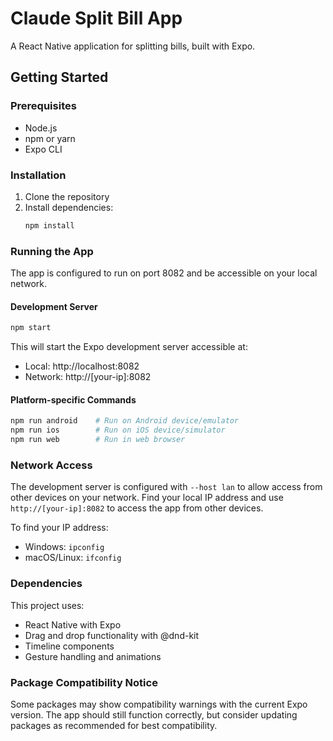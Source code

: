 # Claude Split Bill App

A React Native application for splitting bills, built with Expo.

## Getting Started

### Prerequisites

- Node.js
- npm or yarn
- Expo CLI

### Installation

1. Clone the repository
2. Install dependencies:
   ```bash
   npm install
   ```

### Running the App

The app is configured to run on port 8082 and be accessible on your local network.

#### Development Server
```bash
npm start
```
This will start the Expo development server accessible at:
- Local: http://localhost:8082
- Network: http://[your-ip]:8082

#### Platform-specific Commands
```bash
npm run android    # Run on Android device/emulator
npm run ios        # Run on iOS device/simulator  
npm run web        # Run in web browser
```

### Network Access

The development server is configured with `--host lan` to allow access from other devices on your network. Find your local IP address and use `http://[your-ip]:8082` to access the app from other devices.

To find your IP address:
- Windows: `ipconfig`
- macOS/Linux: `ifconfig`

### Dependencies

This project uses:
- React Native with Expo
- Drag and drop functionality with @dnd-kit
- Timeline components
- Gesture handling and animations

### Package Compatibility Notice

Some packages may show compatibility warnings with the current Expo version. The app should still function correctly, but consider updating packages as recommended for best compatibility.